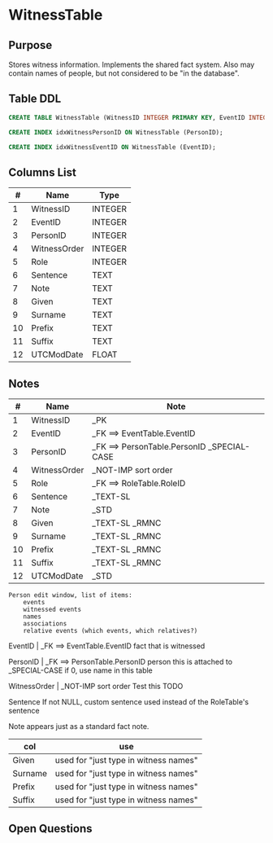 # WitnessTable

## Purpose

Stores witness information. Implements the shared fact system. Also may contain names of people, but not considered to be "in the database".

## Table DDL

``` SQL
CREATE TABLE WitnessTable (WitnessID INTEGER PRIMARY KEY, EventID INTEGER, PersonID INTEGER, WitnessOrder INTEGER, Role INTEGER, Sentence TEXT, Note TEXT, Given TEXT COLLATE RMNOCASE, Surname TEXT COLLATE RMNOCASE, Prefix TEXT COLLATE RMNOCASE, Suffix TEXT COLLATE RMNOCASE, UTCModDate FLOAT );

CREATE INDEX idxWitnessPersonID ON WitnessTable (PersonID);

CREATE INDEX idxWitnessEventID ON WitnessTable (EventID);
```

## Columns List

| #   | Name         | Type    |
| --- | ------------ | ------- |
| 1   | WitnessID    | INTEGER |
| 2   | EventID      | INTEGER |
| 3   | PersonID     | INTEGER |
| 4   | WitnessOrder | INTEGER |
| 5   | Role         | INTEGER |
| 6   | Sentence     | TEXT    |
| 7   | Note         | TEXT    |
| 8   | Given        | TEXT    |
| 9   | Surname      | TEXT    |
| 10  | Prefix       | TEXT    |
| 11  | Suffix       | TEXT    |
| 12  | UTCModDate   | FLOAT   |

## Notes

| #   | Name         | Note                                       |
| --- | ------------ | ------------------------------------------ |
| 1   | WitnessID    | _PK                                        |
| 2   | EventID      | _FK ==> EventTable.EventID                 |
| 3   | PersonID     | _FK ==> PersonTable.PersonID _SPECIAL-CASE |
| 4   | WitnessOrder | _NOT-IMP        sort order                 |
| 5   | Role         | _FK ==> RoleTable.RoleID                   |
| 6   | Sentence     | _TEXT-SL                                   |
| 7   | Note         | _STD                                       |
| 8   | Given        | _TEXT-SL  _RMNC                            |
| 9   | Surname      | _TEXT-SL  _RMNC                            |
| 10  | Prefix       | _TEXT-SL  _RMNC                            |
| 11  | Suffix       | _TEXT-SL  _RMNC                            |
| 12  | UTCModDate   | _STD                                       |


````
Person edit window, list of items:
    events
    witnessed events
    names
    associations
    relative events (which events, which relatives?)

````

EventID       | _FK ==> EventTable.EventID   fact that is witnessed

PersonID      | _FK ==> PersonTable.PersonID  person this is attached to\
_SPECIAL-CASE if 0, use name in this table

WitnessOrder  | _NOT-IMP        sort order  Test this TODO

Sentence      If not NULL, custom sentence used instead of the RoleTable's sentence

Note  appears just as a standard fact note.


| col     | use                                   |
| ------- | ------------------------------------- |
| Given   | used for "just type in witness names" |
| Surname | used for "just type in witness names" |
| Prefix  | used for "just type in witness names" |
| Suffix  | used for "just type in witness names" |


## Open Questions



